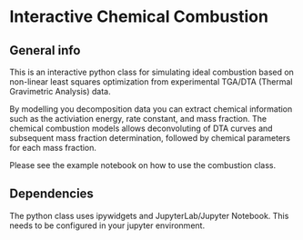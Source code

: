 # Interactive Chemical Combustion

## General info

This is an interactive python class for simulating ideal combustion
based on non-linear least squares optimization from experimental
TGA/DTA (Thermal Gravimetric Analysis) data. 

By modelling you decomposition data you can extract chemical information
such as the activiation energy, rate constant, and mass fraction. The 
chemical combustion models allows deconvoluting of DTA curves and
subsequent mass fraction determination, followed by chemical parameters
for each mass fraction.

Please see the example notebook on how to use the combustion class.

## Dependencies

The python class uses ipywidgets and JupyterLab/Jupyter Notebook.
This needs to be configured in your jupyter environment.
